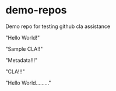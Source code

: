# demo-repos
Demo repo for testing github cla assistance

"Hello World!"

"Sample CLA!!"

"Metadata!!!"

"CLA!!!"

"Hello World........."
